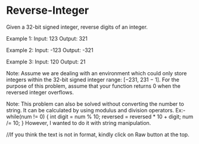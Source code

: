 # Reverse-Integer
Given a 32-bit signed integer, reverse digits of an integer.

Example 1:
Input: 123
Output: 321

Example 2:
Input: -123
Output: -321

Example 3:
Input: 120
Output: 21

Note:
Assume we are dealing with an environment which could only store integers within the 32-bit signed integer range: [−231,  231 − 1]. 
For the purpose of this problem, assume that your function returns 0 when the reversed integer overflows.

Note:
This problem can also be solved without converting the number to string. It can be calculated by using modulus and division operators.
Ex:-
while(num != 0) {
            int digit = num % 10;
            reversed = reversed * 10 + digit;
            num /= 10;
        }
However, I wanted to do it with string manipulation. 

//If you think the text is not in format, kindly click on Raw button at the top.
